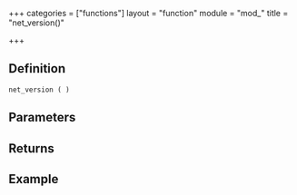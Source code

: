 +++
categories = ["functions"]
layout = "function"
module = "mod_"
title = "net_version()"

+++

## Definition

    net_version ( )

## Parameters

## Returns

## Example
